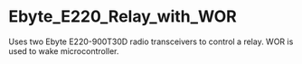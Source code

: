 # Ebyte_E220_Relay_with_WOR
Uses two Ebyte E220-900T30D radio transceivers to control a relay.  WOR is used to wake microcontroller.

